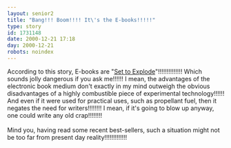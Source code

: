 ```yaml
---
layout: senior2
title: "Bang!!! Boom!!!! It\'s the E-books!!!!!"
type: story
id: 1731148
date: 2000-12-21 17:18
day: 2000-12-21
robots: noindex
---
```

According to this story, E-books are "<a href="http://www.ecommercetimes.com/perl/printer/6215">Set to Explode</a>"!!!!!!!!!!!!!! Which sounds jolly dangerous if you ask me!!!!!! I mean, the advantages of the electronic book medium don't exactly in my mind outweigh the obvious disadvantages of a highly combustible piece of experimental technology!!!!!! And even if it were used for practical uses, such as propellant fuel, then it negates the need for writers!!!!!!!! I mean, if it's going to blow up anyway, one could write any old crap!!!!!!!! <br/><br/>Mind you, having read some recent best-sellers, such a situation might not be too far from present day reality!!!!!!!!!!!!!
